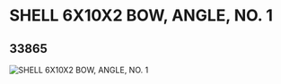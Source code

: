 # SHELL 6X10X2 BOW, ANGLE, NO. 1
## 33865
![SHELL 6X10X2 BOW, ANGLE, NO. 1](https://lc-www-live-s.legocdn.com/media/bricks/5/2/6191902.jpg)